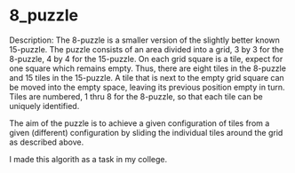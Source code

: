 # 8_puzzle

Description:
The 8-puzzle is a smaller version of the slightly better known 15-puzzle. The puzzle consists of an area divided into a grid, 3 by 3 for the 8-puzzle, 4 by 4 for the 15-puzzle. On each grid square is a tile, expect for one square which remains empty. Thus, there are eight tiles in the 8-puzzle and 15 tiles in the 15-puzzle. A tile that is next to the empty grid square can be moved into the empty space, leaving its previous position empty in turn. Tiles are numbered, 1 thru 8 for the 8-puzzle, so that each tile can be uniquely identified.

The aim of the puzzle is to achieve a given configuration of tiles from a given (different) configuration by sliding the individual tiles around the grid as described above.

I made this algorith as a task in my college.

